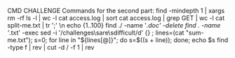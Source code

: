 CMD CHALLENGE
Commands for the second part:
find -mindepth 1 | xargs rm -rf
ls -l | wc -l
cat access.log | sort
cat access.log | grep GET | wc -l
cat split-me.txt | tr ';' \n
echo {1..100}
find ./ -name '*.doc' -delete
find . -name '*.txt' -exec sed -i '/challenges\sare\sdifficult/d' {} ;
lines=(cat "sum-me.txt"); s=0; for line in "${lines[@]}"; do s=$((s + line)); done; echo $s
find -type f | rev | cut -d / -f 1 | rev